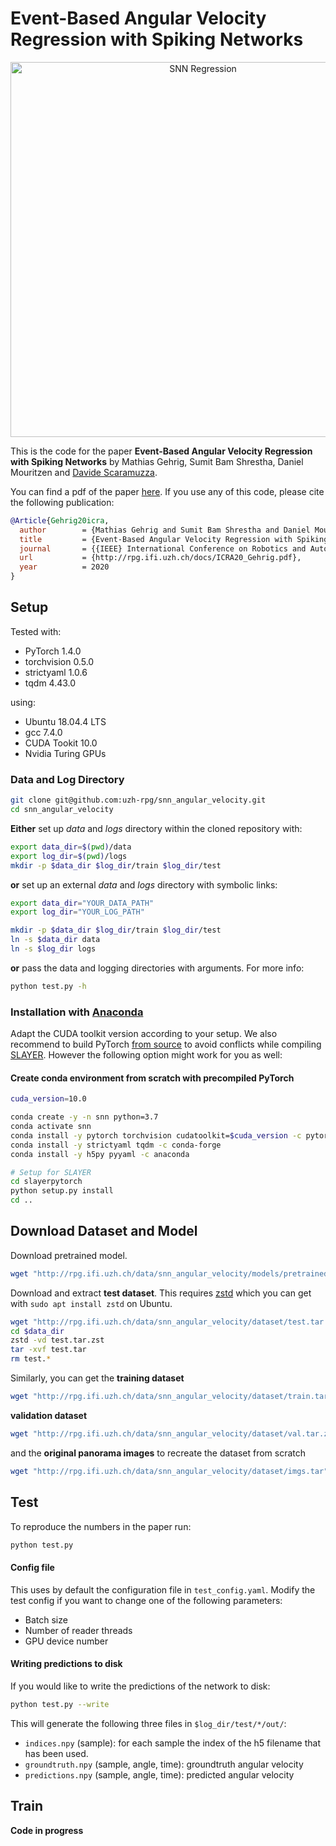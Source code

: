 # Event-Based Angular Velocity Regression with Spiking Networks

<p align="center">
  <a href="https://youtu.be/cffwH41ReF4">
    <img src="http://rpg.ifi.uzh.ch/img/papers/ICRA20_Gehrig_vid_thumbnail_play.png" alt="SNN Regression" width="600"/>
  </a>
</p>

This is the code for the paper **Event-Based Angular Velocity Regression with Spiking Networks** by Mathias Gehrig, Sumit Bam Shrestha, Daniel Mouritzen and [Davide Scaramuzza](http://rpg.ifi.uzh.ch/people_scaramuzza.html).

You can find a pdf of the paper [here](http://rpg.ifi.uzh.ch/docs/ICRA20_Gehrig.pdf).
If you use any of this code, please cite the following publication:

```bibtex
@Article{Gehrig20icra,
  author        = {Mathias Gehrig and Sumit Bam Shrestha and Daniel Mouritzen and Davide Scaramuzza},
  title         = {Event-Based Angular Velocity Regression with Spiking Networks},
  journal       = {{IEEE} International Conference on Robotics and Automation (ICRA)},
  url           = {http://rpg.ifi.uzh.ch/docs/ICRA20_Gehrig.pdf},
  year          = 2020
}
```

## Setup
Tested with:
- PyTorch 1.4.0
- torchvision 0.5.0
- strictyaml 1.0.6
- tqdm 4.43.0

using:
- Ubuntu 18.04.4 LTS
- gcc 7.4.0
- CUDA Tookit 10.0
- Nvidia Turing GPUs

### Data and Log Directory
```bash
git clone git@github.com:uzh-rpg/snn_angular_velocity.git
cd snn_angular_velocity
```
**Either** set up *data* and *logs* directory within the cloned repository with:
```bash
export data_dir=$(pwd)/data
export log_dir=$(pwd)/logs
mkdir -p $data_dir $log_dir/train $log_dir/test
```
**or** set up an external *data* and *logs* directory with symbolic links:
```bash
export data_dir="YOUR_DATA_PATH"
export log_dir="YOUR_LOG_PATH"

mkdir -p $data_dir $log_dir/train $log_dir/test
ln -s $data_dir data
ln -s $log_dir logs
```
**or** pass the data and logging directories with arguments. For more info:
```bash
python test.py -h
```

### Installation with [Anaconda](https://www.anaconda.com/distribution/)
Adapt the CUDA toolkit version according to your setup. We also recommend to build PyTorch [from source](https://github.com/pytorch/pytorch#from-source) to avoid conflicts while compiling [SLAYER](https://github.com/bamsumit/slayerPytorch). However the following option might work for you as well:

#### Create conda environment from scratch with precompiled PyTorch
```bash
cuda_version=10.0

conda create -y -n snn python=3.7
conda activate snn
conda install -y pytorch torchvision cudatoolkit=$cuda_version -c pytorch
conda install -y strictyaml tqdm -c conda-forge
conda install -y h5py pyyaml -c anaconda

# Setup for SLAYER
cd slayerpytorch
python setup.py install
cd ..
```

## Download Dataset and Model
Download pretrained model.
```bash
wget "http://rpg.ifi.uzh.ch/data/snn_angular_velocity/models/pretrained.pt" -O pretrained/cnn5-avgp-fc1.pt

```
Download and extract **test dataset**. This requires [zstd](https://github.com/facebook/zstd) which you can get with `sudo apt install zstd` on Ubuntu.
```bash
wget "http://rpg.ifi.uzh.ch/data/snn_angular_velocity/dataset/test.tar.zst" -O $data_dir/test.tar.zst
cd $data_dir
zstd -vd test.tar.zst
tar -xvf test.tar
rm test.*
```
Similarly, you can get the **training dataset**
```bash
wget "http://rpg.ifi.uzh.ch/data/snn_angular_velocity/dataset/train.tar.zst" -O $data_dir/train.tar.zst
```
**validation dataset**
```bash
wget "http://rpg.ifi.uzh.ch/data/snn_angular_velocity/dataset/val.tar.zst" -O $data_dir/val.tar.zst
```
and the **original panorama images** to recreate the dataset from scratch
```bash
wget "http://rpg.ifi.uzh.ch/data/snn_angular_velocity/dataset/imgs.tar" -O $data_dir/imgs.tar
```

## Test
To reproduce the numbers in the paper run:
```bash
python test.py
```
#### Config file
This uses by default the configuration file in `test_config.yaml`.
Modify the test config if you want to change one of the following parameters:
- Batch size
- Number of reader threads
- GPU device number

#### Writing predictions to disk
If you would like to write the predictions of the network to disk:
```bash
python test.py --write
```
This will generate the following three files in `$log_dir/test/*/out/`:
- `indices.npy` (sample): for each sample the index of the h5 filename that has been used.
- `groundtruth.npy` (sample, angle, time): groundtruth angular velocity
- `predictions.npy` (sample, angle, time): predicted angular velocity

## Train
**Code in progress**
